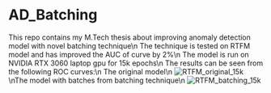 # AD_Batching
This repo contains my M.Tech thesis about improving anomaly detection model with novel batching technique\n
The technique is tested on RTFM model and has improved the AUC of curve by 2%\n
The model is run on NVIDIA RTX 3060 laptop gpu for 15k epochs\n
The results can be seen from the following ROC curves:\n
The original model\n
![RTFM_original_15k](https://user-images.githubusercontent.com/65151707/173845008-9fa20609-b550-4c17-9062-4de1abf1c4a3.png)
\nThe model with batches from batching technique\n
![RTFM_batching_15k](https://user-images.githubusercontent.com/65151707/173844999-f1521906-3d80-4883-a46b-bf0258b96efd.jpg)
